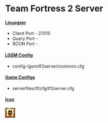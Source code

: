 # Team Fortress 2 Server
#### [Linuxgsm](https://linuxgsm.com/servers/tf2server/)
  * Client Port - 27015
  * Query Port - 
  * RCON Port - 
  
#### [LGSM Config](https://github.com/GameServerManagers/LinuxGSM/tree/master/lgsm/config-default/config-lgsm/tf2server)
  * config-lgsm/tf2server/common.cfg

#### [Game Configs](https://github.com/GameServerManagers/Game-Server-Configs/tree/main/tf2)
  * serverfiles/tf/cfg/tf2server.cfg

#### [Icon](../icons/tf2-icon.png)
![](../icons/tf2-icon.png)